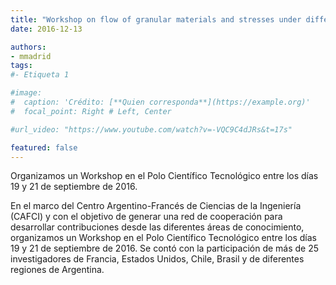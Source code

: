 ```yaml
---
title: "Workshop on flow of granular materials and stresses under different solicitations"
date: 2016-12-13

authors:
- mmadrid
tags:
#- Etiqueta 1

#image:
#  caption: 'Crédito: [**Quien corresponda**](https://example.org)'
#  focal_point: Right # Left, Center

#url_video: "https://www.youtube.com/watch?v=-VQC9C4dJRs&t=17s"

featured: false
---
```


Organizamos un Workshop en el Polo Científico Tecnológico entre los días 19 y 21 de
septiembre de 2016.

<!--more-->

En el marco del Centro Argentino-Francés de Ciencias de la Ingeniería (CAFCI) y con el
objetivo de generar una red de cooperación para desarrollar contribuciones desde las
diferentes áreas de conocimiento, organizamos un Workshop en el Polo Científico
Tecnológico entre los días 19 y 21 de septiembre de 2016. Se contó con la participación
de más de 25 investigadores de Francia, Estados Unidos, Chile, Brasil y de diferentes
regiones de Argentina. 
